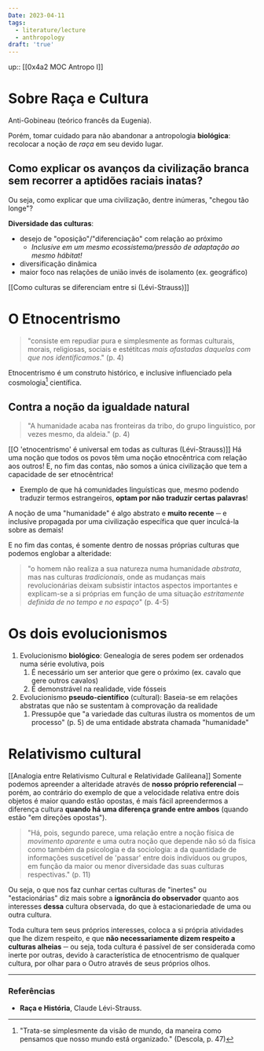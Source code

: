 ```yaml
---
Date: 2023-04-11
tags:
  - literature/lecture
  - anthropology
draft: 'true'
---
```

up:: [[0x4a2 MOC Antropo I]]

# Sobre Raça e Cultura
Anti-Gobineau (teórico francês da Eugenia).

Porém, tomar cuidado para não abandonar a antropologia **biológica**: recolocar a noção de *raça* em seu devido lugar.

## Como explicar os avanços da civilização branca sem recorrer a aptidões raciais inatas?
Ou seja, como explicar que uma civilização, dentre inúmeras, "chegou tão longe"?

**Diversidade das culturas**: 
- desejo de "oposição"/"diferenciação" com relação ao próximo
	- *Inclusive em um mesmo ecossistema/pressão de adaptação ao mesmo hábitat!*
- diversificação dinâmica
- maior foco nas relações de união invés de isolamento (ex. geográfico)

[[Como culturas se diferenciam entre si (Lévi-Strauss)]]

# O Etnocentrismo
> "consiste em repudiar pura e simplesmente as formas culturais, morais, religiosas, sociais e estétitcas *mais afastadas daquelas com que nos identificamos*." (p. 4)

Etnocentrismo é um construto histórico, e inclusive influenciado pela cosmologia[^1] científica.

## Contra a noção da igualdade natural
> "A humanidade acaba nas fronteiras da tribo, do grupo linguístico, por vezes mesmo, da aldeia." (p. 4)

[[O 'etnocentrismo' é universal em todas as culturas (Lévi-Strauss)]]
Há uma noção que todos os povos têm uma noção etnocêntrica com relação aos outros! E, no fim das contas, não somos a única civilização que tem a capacidade de ser etnocêntrica!
- Exemplo de que há comunidades linguísticas que, mesmo podendo traduzir termos estrangeiros, **optam por não traduzir certas palavras**!

A noção de uma "humanidade" é algo abstrato e **muito recente** ─ e inclusive propagada por uma civilização específica que quer inculcá-la sobre as demais! 

E no fim das contas, é somente dentro de nossas próprias culturas que podemos englobar a alteridade: 
> "o homem não realiza a sua natureza numa humanidade *abstrata*, mas nas culturas *tradicionais*, onde as mudanças mais revolucionárias deixam subsistir intactos aspectos importantes e explicam-se a si próprias em função de uma situação *estritamente definida de no tempo e no espaço*" (p. 4-5) 

# Os dois evolucionismos
1. Evolucionismo **biológico**: Genealogia de seres podem ser ordenados numa série evolutiva, pois
	1. É necessário um ser anterior que gere o próximo (ex. cavalo que gere outros cavalos)
	2. É demonstrável na realidade, vide fósseis
2. Evolucionismo **pseudo-científico** (cultural): Baseia-se em relações abstratas que não se sustentam à comprovação da realidade
	1. Pressupõe que "a variedade das culturas ilustra os momentos de um processo" (p. 5) de uma entidade abstrata chamada "humanidade"

# Relativismo cultural
[[Analogia entre Relativismo Cultural e Relatividade Galileana]]
Somente podemos apreender a alteridade através de **nosso próprio referencial** ─ porém, ao contrário do exemplo de que a velocidade relativa entre dois objetos é maior quando estão opostas, é mais fácil apreendermos a diferença cultura **quando há uma diferença grande entre ambos** (quando estão "em direções opostas").

> "Há, pois, segundo parece, uma relação entre a noção física de *movimento aparente* e uma outra noção que depende não só da física como também da psicologia e da sociologia: a da quantidade de informações suscetível de 'passar' entre dois indivíduos ou grupos, em função da maior ou menor diversidade das suas culturas respectivas." (p. 11)

Ou seja, o que nos faz cunhar certas culturas de "inertes" ou "estacionárias" diz mais sobre a **ignorância do observador** quanto aos interesses **dessa** cultura observada, do que à estacionariedade de uma ou outra cultura. 

Toda cultura tem seus próprios interesses, coloca a si própria atividades que lhe dizem respeito, e que **não necessariamente dizem respeito a culturas alheias** ─ ou seja, toda cultura é passível de ser considerada como inerte por outras, devido à característica de etnocentrismo de qualquer cultura, por olhar para o Outro através de seus próprios olhos.



---
### Referências
- **Raça e História**, Claude Lévi-Strauss.

[^1]: "Trata-se simplesmente da visão de mundo, da maneira como pensamos que nosso mundo está organizado." (Descola, p. 47)
